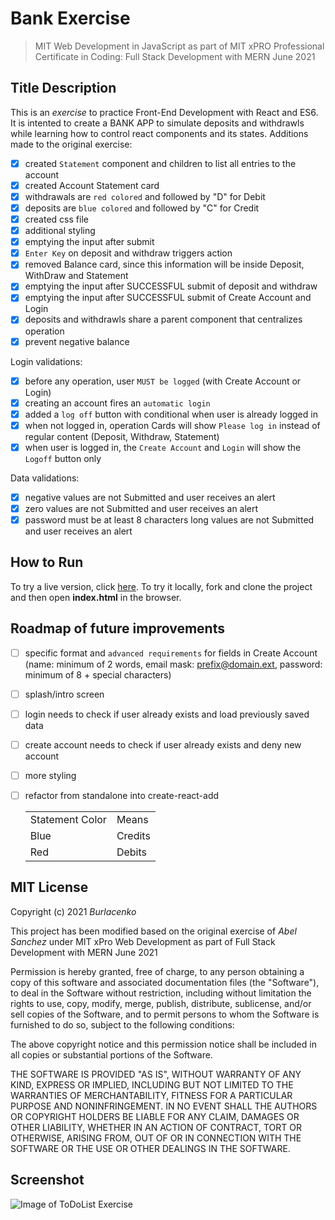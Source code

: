 # Bank Exercise
>MIT Web Development in JavaScript as part of MIT xPRO Professional Certificate in Coding: Full Stack Development with MERN June 2021

## Title Description
This is an <em>exercise</em> to practice Front-End Development with React and ES6. It is intented to create a BANK APP to simulate deposits and withdrawls while learning how to control react components and its states.
Additions made to the original exercise:

- [x] created `Statement` component and children to list all entries to the account
- [x] created Account Statement card
- [x] withdrawals are `red colored` and followed by "D" for Debit
- [x] deposits are `blue colored` and followed by "C" for Credit
- [x] created css file
- [x] additional styling
- [x] emptying the input after submit
- [x] `Enter Key` on deposit and withdraw triggers action
- [x] removed Balance card, since this information will be inside Deposit, WithDraw and Statement
- [x] emptying the input after SUCCESSFUL submit of deposit and withdraw
- [x] emptying the input after SUCCESSFUL submit of Create Account and Login
- [x] deposits and withdrawls share a parent component that centralizes operation
- [x] prevent negative balance

Login validations:
- [x] before any operation, user `MUST be logged` (with Create Account or Login)
- [x] creating an account fires an `automatic login`
- [x] added a `log off` button with conditional when user is already logged in
- [x] when not logged in, operation Cards will show `Please log in` instead of regular content (Deposit, Withdraw, Statement)
- [x] when user is logged in, the `Create Account` and `Login` will show the `Logoff` button only

Data validations:
- [x] negative values are not Submitted and user receives an alert
- [x] zero values are not Submitted and user receives an alert
- [x] password must be at least 8 characters long values are not Submitted and user receives an alert
  
## How to Run
To try a live version, click <a href="https://burlacenko.github.io/Bank/index.html">here</a>. To try it locally, fork and clone the project and then open <strong>index.html</strong> in the browser.

## Roadmap of future improvements
- [ ] specific format and `advanced requirements` for fields in Create Account (name: minimum of 2 words, email mask: prefix@domain.ext, password: minimum of 8 + special characters)
- [ ] splash/intro screen
- [ ] login needs to check if user already exists and load previously saved data
- [ ] create account needs to check if user already exists and deny new account
- [ ] more styling
- [ ] refactor from standalone into create-react-add
 
  <table>
  <tr><td>Statement Color</td><td>Means</td></tr>
  <tr><td>Blue</td><td>Credits</td></tr>
  <tr><td>Red</td><td>Debits</td>
  </table>
  
## MIT License
Copyright (c) 2021 <em>Burlacenko</em>

This project has been modified based on the original exercise of <em>Abel Sanchez</em>
under MIT xPro Web Development as part of Full Stack Development with MERN June 2021

Permission is hereby granted, free of charge, to any person obtaining a copy
of this software and associated documentation files (the "Software"), to deal
in the Software without restriction, including without limitation the rights
to use, copy, modify, merge, publish, distribute, sublicense, and/or sell
copies of the Software, and to permit persons to whom the Software is
furnished to do so, subject to the following conditions:

The above copyright notice and this permission notice shall be included in all
copies or substantial portions of the Software.

THE SOFTWARE IS PROVIDED "AS IS", WITHOUT WARRANTY OF ANY KIND, EXPRESS OR
IMPLIED, INCLUDING BUT NOT LIMITED TO THE WARRANTIES OF MERCHANTABILITY,
FITNESS FOR A PARTICULAR PURPOSE AND NONINFRINGEMENT. IN NO EVENT SHALL THE
AUTHORS OR COPYRIGHT HOLDERS BE LIABLE FOR ANY CLAIM, DAMAGES OR OTHER
LIABILITY, WHETHER IN AN ACTION OF CONTRACT, TORT OR OTHERWISE, ARISING FROM,
OUT OF OR IN CONNECTION WITH THE SOFTWARE OR THE USE OR OTHER DEALINGS IN THE
SOFTWARE.
	
## Screenshot
![Image of ToDoList Exercise](Atm2021-11-09-1.jpg)
